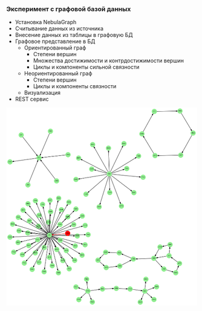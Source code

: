 ### Эксперимент с графовой базой данных

- Установка NebulaGraph    
- Считывание данных из источника    
- Внесение данных из таблицы в графовую БД    
- Графовое представление в БД    
  - Ориентированный граф    
    - Степени вершин    
    - Множества достижимости и контрдостижимости вершин    
    - Циклы и компоненты сильной связности    
  - Неориентированный граф    
    - Степени вершин    
    - Циклы и компоненты связности    
  - Визуализация    
- REST сервис    

![screenshot](./img/screenshot.png)